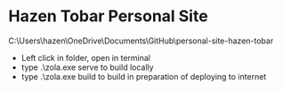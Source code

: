 # Hazen Tobar Personal Site
C:\Users\hazen\OneDrive\Documents\GitHub\personal-site-hazen-tobar
- Left click in folder, open in terminal
- type .\zola.exe serve to build locally
- type .\zola.exe build to build in preparation of deploying to internet
